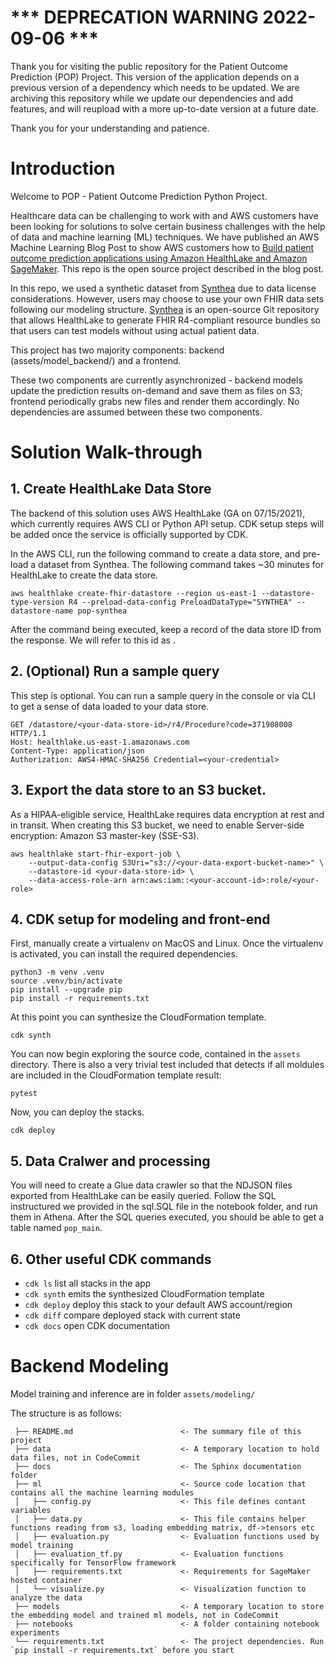 # *** DEPRECATION WARNING 2022-09-06 ***
Thank you for visiting the public repository for the Patient Outcome Prediction (POP) Project.  This version of the application depends on a previous version of a dependency which needs to be updated.  We are archiving this repository while we update our dependencies and add features, and will reupload with a more up-to-date version at a future date.

Thank you for your understanding and patience.

# Introduction
Welcome to POP - Patient Outcome Prediction Python Project.

Healthcare data can be challenging to work with and AWS customers have been looking for solutions to solve certain business challenges with the help of data and machine learning (ML) techniques. We have published an AWS Machine Learning Blog Post to show AWS customers how to [Build patient outcome prediction applications using Amazon HealthLake and Amazon SageMaker](https://aws.amazon.com/blogs/machine-learning/build-patient-outcome-prediction-applications-using-amazon-healthlake-and-amazon-sagemaker/). This repo is the open source project described in the blog post. 

In this repo, we used a synthetic dataset from [Synthea](https://github.com/synthetichealth/synthea) due to data license considerations. However, users may choose to use your own FHIR data sets following our modeling structure. [Synthea](https://github.com/synthetichealth/synthea) is an open-source Git repository that allows HealthLake to generate FHIR R4-compliant resource bundles so that users can test models without using actual patient data. 

This project has two majority components: backend (assets/model_backend/) and a frontend.

These two components are currently asynchronized - backend models update the prediction results on-demand and save them as files on S3; frontend periodically grabs new files and render them accordingly. No dependencies are assumed between these two components.

# Solution Walk-through

## 1. Create HealthLake Data Store

The backend of this solution uses AWS HealthLake (GA on 07/15/2021), which currently requires AWS CLI or Python API setup. CDK setup steps will be added once the service is officially supported by CDK.

In the AWS CLI, run the following command to create a data store, and  pre-load a dataset from Synthea. The following command takes ~30 minutes for HealthLake to create the data store. 

```shell
aws healthlake create-fhir-datastore --region us-east-1 --datastore-type-version R4 --preload-data-config PreloadDataType="SYNTHEA" --datastore-name pop-synthea
```
After the command being executed, keep a record of the data store ID from the response. We will refer to this id as <your-data-store-id>. 

## 2. (Optional) Run a sample query

This step is optional. 
You can run a sample query in the console or via CLI to get a sense of data loaded to your data store.

```shell
GET /datastore/<your-data-store-id>/r4/Procedure?code=371908008 HTTP/1.1
Host: healthlake.us-east-1.amazonaws.com
Content-Type: application/json
Authorization: AWS4-HMAC-SHA256 Credential=<your-credential>
```

## 3. Export the data store to an S3 bucket.

As a HIPAA-eligible service, HealthLake requires data encryption at rest and in transit. When creating this S3 bucket, we need to enable Server-side encryption: Amazon S3 master-key (SSE-S3).

```shell
aws healthlake start-fhir-export-job \
    --output-data-config S3Uri="s3://<your-data-export-bucket-name>" \
    --datastore-id <your-data-store-id> \
    --data-access-role-arn arn:aws:iam::<your-account-id>:role/<your-role>
``` 

## 4. CDK setup for modeling and front-end
First, manually create a virtualenv on MacOS and Linux.
Once the virtualenv is activated, you can install the required dependencies.

```shell
python3 -m venv .venv
source .venv/bin/activate
pip install --upgrade pip
pip install -r requirements.txt
```

At this point you can synthesize the CloudFormation template.

```shell
cdk synth
```

You can now begin exploring the source code, contained in the `assets` directory.
There is also a very trivial test included that detects if all moldules are included in the CloudFormation template result:

```shell
pytest
```

Now, you can deploy the stacks.

```shell
cdk deploy
```

## 5. Data Cralwer and processing

You will need to create a Glue data crawler so that the NDJSON files exported from HealthLake can be easily queried. 
Follow the SQL instructured we provided in the sql.SQL file in the notebook folder, and run them in Athena. 
After the SQL queries executed, you should be able to get a table named `pop_main`. 

## 6. Other useful CDK commands

* `cdk ls`          list all stacks in the app
* `cdk synth`       emits the synthesized CloudFormation template
* `cdk deploy`      deploy this stack to your default AWS account/region
* `cdk diff`        compare deployed stack with current state
* `cdk docs`        open CDK documentation


# Backend Modeling

Model training and inference are in folder `assets/modeling/`

The structure is as follows:

```shell
 ├── README.md                        <- The summary file of this project
 ├── data                             <- A temporary location to hold data files, not in CodeCommit
 ├── docs                             <- The Sphinx documentation folder
 ├── ml                               <- Source code location that contains all the machine learning modules
 │   ├── config.py                    <- This file defines contant variables
 │   ├── data.py                      <- This file contains helper functions reading from s3, loading embedding matrix, df->tensors etc
 │   ├── evaluation.py                <- Evaluation functions used by model training 
 │   ├── evaluation_tf.py             <- Evaluation functions specifically for TensorFlow framework
 │   ├── requirements.txt             <- Requirements for SageMaker hosted container
 │   └── visualize.py                 <- Visualization function to analyze the data
 ├── models                           <- A temporary location to store the embedding model and trained ml models, not in CodeCommit
 ├── notebooks                        <- A folder containing notebook experiments
 └── requirements.txt                 <- The project dependencies. Run `pip install -r requirements.txt` before you start
```
